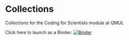 # Collections

Collections for the Coding for Scientists module at QMUL

Click here to launch as a Binder: [![Binder](https://mybinder.org/badge_logo.svg)](https://mybinder.org/v2/gh/fsmeraldi/c4s-collections/master)
